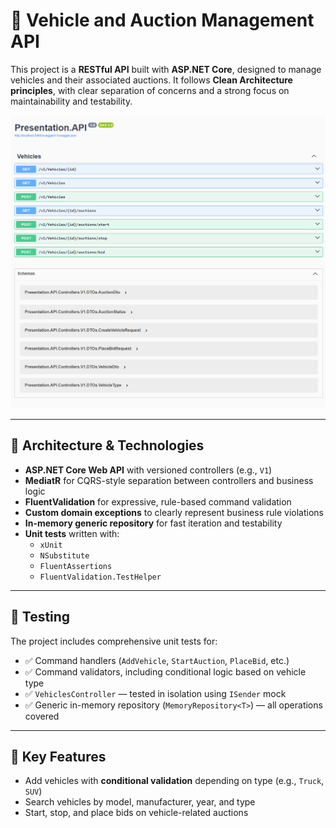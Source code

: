 ﻿# 🚗 Vehicle and Auction Management API

This project is a **RESTful API** built with **ASP.NET Core**, designed to manage vehicles and their associated auctions. It follows **Clean Architecture principles**, with clear separation of concerns and a strong focus on maintainability and testability.

![Swagger](./assets/swagger.png)

---

## 🧱 Architecture & Technologies

- **ASP.NET Core Web API** with versioned controllers (e.g., `V1`)
- **MediatR** for CQRS-style separation between controllers and business logic
- **FluentValidation** for expressive, rule-based command validation
- **Custom domain exceptions** to clearly represent business rule violations
- **In-memory generic repository** for fast iteration and testability
- **Unit tests** written with:
  - `xUnit`
  - `NSubstitute`
  - `FluentAssertions`
  - `FluentValidation.TestHelper`

---

## 🧪 Testing

The project includes comprehensive unit tests for:

- ✅ Command handlers (`AddVehicle`, `StartAuction`, `PlaceBid`, etc.)
- ✅ Command validators, including conditional logic based on vehicle type
- ✅ `VehiclesController` — tested in isolation using `ISender` mock
- ✅ Generic in-memory repository (`MemoryRepository<T>`) — all operations covered

---

## 🔧 Key Features

- Add vehicles with **conditional validation** depending on type (e.g., `Truck`, `SUV`)
- Search vehicles by model, manufacturer, year, and type
- Start, stop, and place bids on vehicle-related auctions